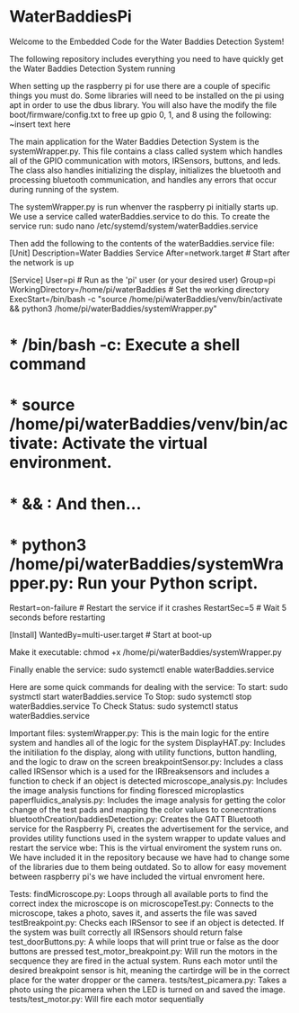 # WaterBaddiesPi
Welcome to the Embedded Code for the Water Baddies Detection System!

The following repository includes everything you need to have quickly get the Water Baddies Detection System running

When setting up the raspberry pi for use there are a couple of specific things you must do. Some libraries will need to be installed on the pi using apt in order to use the dbus library. You will also have the modify the file boot/firmware/config.txt to free up gpio 0, 1, and 8 using the following:
~insert text here

The main application for the Water Baddies Detection System is the systemWrapper.py. This file contains a class called system which handles all of the GPIO communication with motors, IRSensors, buttons, and leds. The class also handles initializing the display, initializes the bluetooth and processing bluetooth communication, and handles any errors that occur during running of the system.

The systemWrapper.py is run whenver the raspberry pi initially starts up. We use a service called waterBaddies.service to do this. To create the service run:
sudo nano /etc/systemd/system/waterBaddies.service

Then add the following to the contents of the waterBaddies.service file:
[Unit]
Description=Water Baddies Service
After=network.target  # Start after the network is up

[Service]
User=pi  # Run as the 'pi' user (or your desired user)
Group=pi
WorkingDirectory=/home/pi/waterBaddies  # Set the working directory
ExecStart=/bin/bash -c "source /home/pi/waterBaddies/venv/bin/activate && python3 /home/pi/waterBaddies/systemWrapper.py"
#  * /bin/bash -c:  Execute a shell command
#  * source /home/pi/waterBaddies/venv/bin/activate: Activate the virtual environment.
#  * && :  And then...
#  * python3 /home/pi/waterBaddies/systemWrapper.py:  Run your Python script.
Restart=on-failure  # Restart the service if it crashes
RestartSec=5  # Wait 5 seconds before restarting

[Install]
WantedBy=multi-user.target  # Start at boot-up

Make it executable: chmod +x /home/pi/waterBaddies/systemWrapper.py

Finally enable the service:
sudo systemctl enable waterBaddies.service

Here are some quick commands for dealing with the service:
To start: sudo systmctl start waterBaddies.service
To Stop: sudo systemctl stop waterBaddies.service
To Check Status: sudo systemctl status waterBaddies.service

Important files:
systemWrapper.py: This is the main logic for the entire system and handles all of the logic for the system
DisplayHAT.py: Includes the initiliation fo the display, along with utility functions, button handling, and the logic to draw on the screen
breakpointSensor.py: Includes a class called IRSensor which is a used for the IRBreaksensors and includes a function to check if an object is detected
microscope_analysis.py: Includes the image analysis functions for finding floresced microplastics 
paperfluidics_analysis.py: Includes the image analysis for getting the color change of the test pads and mapping the color values to conecntrations
bluetoothCreation/baddiesDetection.py: Creates the GATT Bluetooth service for the Raspberry Pi, creates the advertisement for the service, and provides utility functions used in the system wrapper to update values and restart the service
wbe: This is the virtual enviroment the system runs on. We have included it in the repository because we have had to change some of the libraries due to them being outdated. So to allow for easy movement between raspberry pi's we have included the virtual envroment here.

Tests:
findMicroscope.py: Loops through all available ports to find the correct index the microscope is on
microscopeTest.py: Connects to the microscope, takes a photo, saves it, and asserts the file was saved
testBreakpoint.py: Checks each IRSensor to see if an object is detected. If the system was built correctly all IRSensors should return false
test_doorButtons.py: A while loops that will print true or false as the door buttons are pressed
test_motor_breakpoint.py: Will run the motors in the secquence they are fired in the actual system. Runs each motor until the desired breakpoint sensor is hit, meaning the cartirdge will be in the correct place for the water dropper or the camera.
tests/test_picamera.py: Takes a photo using the picamera when the LED is turned on and saved the image.
tests/test_motor.py: Will fire each motor sequentially
